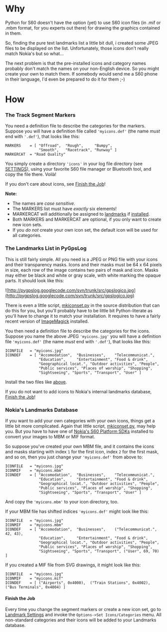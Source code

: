 # Why #
Python for S60 doesn't have the option (yet) to use S60 icon files (in
.mif or .mbm format, for you experts out there) for drawing the graphics
contained in them.

So, finding the pure text landmarks list a little bit dull, i created some
JPEG files to be displayed on the list. Unfortunately, those icons don't
really match Nokia's but so what...

The next problem is that the pre-installed icons and category names probably
don't match the names on your non-English device. So you might create your own
to match them. If somebody would send me a S60 phone in their language,
I'd even be prepared to do it for them ;-)

# How #
### The Track Segment Markers ###
You need a definition file to describe the categories for the markers. Suppose
you will have a definition file called `'myicons.def'` (the name _must_ end
with `'.def'`), that looks like this:
```
MARKERS    = [ "Offroad",  "Rough",     "Bumpy",
               "Smooth",   "Racetrack", "Runway" ]
MARKERCAT  = "Road Quality"
```

You simply create a directory `'icons'` in your log file directory (see
[SETTINGS](README#SETTINGS.md)), using your favorite S60 file manager or
Bluetooth tool, and copy the file there. Voilà!

If you don't care about icons, see [Finish the Job](#Finish_the_Job.md)!

**Note:**
  * The names are _case sensitive_.
  * The MARKERS list must have _exactly_ six elements!
  * MARKERCAT will additionally be assigned to [landmarks](README#Landmarks.md) if [installed](README#INSTALLATION.md).
  * Both MARKERS and MARKERCAT are optional, if you only want to create new icon sets.
  * If you _do not_ create your own icon set, the default icon will be used for all categories.

### The Landmarks List in PyGpsLog ###
This is still fairly simple. All you need is a JPEG or PNG file with your icons and
their transparency masks. Icons and their masks must be 64 x 64 pixels in size,
each row of the image contains two pairs of mask and icon. Masks may either be
black and white or gray scale, with white marking the opaque parts. It should
look like this:

![http://pygpslog.googlecode.com/svn/trunk/src/gpslogico.jpg](http://pygpslog.googlecode.com/svn/trunk/src/gpslogico.jpg)

There is even a little script,
[mkiconset.py](http://code.google.com/p/pygpslog/source/browse/trunk/mkiconset.py) in
the source distribution that can do this for you, but you'll probably have to
be little bit Python-literate as you'll have to change it to match your
installation. It requires to have a fairly recent version of
[ImageMagick](http://www.imagemagick.org/) installed.


You then need a definition file to describe the categories for the icons. Suppose you
name the above JPEG `'myicons.jpg'` you will have a definition file `'myicons.def'`
(the name _must_ end with `'.def'`), that looks like this:

```
ICONFILE   = "myicons.jpg"
ICONDEF    = [ "Accomodation",  "Businesses",    "Telecommunicat.",
               "Education",     "Entertainment", "Food & drink",
               "Geographical locat.", "Outdoor activities", "People",
               "Public services", "Places of worship", "Shopping",
               "Sightseeing", "Sports", "Transport", "User" ]
```

Install the two files like [above](#The_Track_Segment_Markers.md).

If you do not want to add icons to Nokia's internal landmarks database,
[Finish the Job](#Finish_the_Job.md)!

### Nokia's Landmarks Database ###
If you want to add your own categories with your own icons, things get a little bit
more complicated. Again that little script,
[mkiconset.py](http://code.google.com/p/pygpslog/source/browse/trunk/mkiconset.py), may
help you. But you have to have one of
[Nokia's S60 Platform SDKs](http://www.forum.nokia.com/info/sw.nokia.com/id/4a7149a5-95a5-4726-913a-3c6f21eb65a5/S60-SDK-0616-3.0-mr.html)
installed to convert your images to MBM or MIF format.

So suppose you've created your own MBM file, and it contains the icons and masks
starting with index `1` for the first icon, index `2` for the first mask, and so on,
then you just change your `'myicons.def'` from above to:

```
ICONFILE   = "myicons.jpg"
ICONMIF    = "myicons.mbm"
ICONDEF    = [ "Accomodation",  "Businesses",    "Telecommunicat.",
               "Education",     "Entertainment", "Food & drink",
               "Geographical locat.", "Outdoor activities", "People",
               "Public services", "Places of worship", "Shopping",
               "Sightseeing", "Sports", "Transport", "User" ]
```
And copy the `'myicons.mbm'` to your icon directory, too.

If your MBM file has shifted indices `'myicons.def'` might look like this:

```
ICONFILE   = "myicons.jpg"
ICONMIF    = "myicons.mbm"
ICONDEF    = [ "Accomodation",  "Businesses",    ("Telecommunicat.", 42, 43),
               "Education",     "Entertainment", "Food & drink",
               "Geographical locat.", "Outdoor activities", "People",
               "Public services", "Places of worship", "Shopping",
               "Sightseeing", "Sports", "Transport", ("User", 69, 70) ]
```

If you created a MIF file from SVG drawings, it might look like this:

```
ICONFILE   = "myicons.jpg"
ICONMIF    = "myicons.mif"
ICONDEF    = [ ("Airports", 0x4000),  ("Train Stations", 0x4002), ("Bus Terminals", 0x4004) ]
```

#### Finish the Job ####
Every time you change the segment markers or create a new icon set,
go to [Landmark Settings](README#Landmarks.md) and invoke
the `Options->Set Icons/Categories` menu. All non-standard categories and
their icons will be added to your Landmarks database.